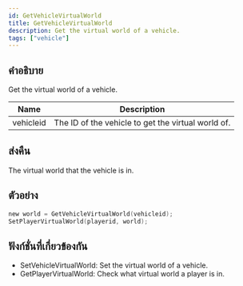```yaml
---
id: GetVehicleVirtualWorld
title: GetVehicleVirtualWorld
description: Get the virtual world of a vehicle.
tags: ["vehicle"]
---
```


## คำอธิบาย

Get the virtual world of a vehicle.

| Name      | Description                                        |
| --------- | -------------------------------------------------- |
| vehicleid | The ID of the vehicle to get the virtual world of. |

## ส่งคืน

The virtual world that the vehicle is in.

## ตัวอย่าง

```c
new world = GetVehicleVirtualWorld(vehicleid);
SetPlayerVirtualWorld(playerid, world);
```

## ฟังก์ชั่นที่เกี่ยวข้องกัน

- SetVehicleVirtualWorld: Set the virtual world of a vehicle.
- GetPlayerVirtualWorld: Check what virtual world a player is in.

